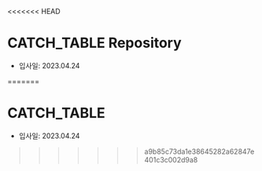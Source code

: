 <<<<<<< HEAD
# CATCH_TABLE Repository

- 입사일: 2023.04.24

=======
# CATCH_TABLE

- 입사일: 2023.04.24
>>>>>>> a9b85c73da1e38645282a62847e401c3c002d9a8
